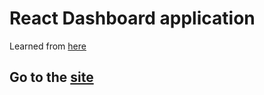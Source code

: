 <h1>React Dashboard application</h1>

Learned from <a href="https://www.youtube.com/watch?v=jx5hdo50a2M">here</a>

<h2>Go to the <a href="https://react-dashboard-app-majumder.netlify.app/">site</a></h2>
